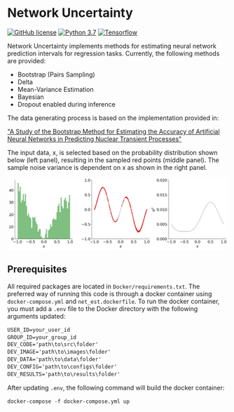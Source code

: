 # Network Uncertainty

[![GitHub license](https://img.shields.io/github/license/Naereen/StrapDown.js.svg)](https://github.com/Naereen/StrapDown.js/blob/master/LICENSE)
[![Python 3.7](https://img.shields.io/badge/python-3.7-blue.svg)](https://www.python.org/downloads/release/python-370/)
[![Tensorflow](https://img.shields.io/badge/Tensorflow-2.3.0-red)](https://pypi.org/project/tensorflow/)


Network Uncertainty implements methods for estimating neural network prediction intervals for regression tasks.  Currently, 
the following methods are provided:

* Bootstrap (Pairs Sampling)
* Delta
* Mean-Variance Estimation
* Bayesian
* Dropout enabled during inference

The data generating process is based on the implementation provided in: 

["A Study of the Bootstrap Method for Estimating the Accuracy of Artificial Neural
Networks in Predicting Nuclear Transient Processes"](https://ieeexplore.ieee.org/document/1645061)

The input data, x, is selected based on the probability distribution shown below (left panel), resulting in the sampled
red points (middle panel).  The sample noise variance is dependent on x as shown in the right panel.

<p align="center">
  <img src="./images/training_data.png" alt="Training Data" width="738">
</p>

## Prerequisites
All required packages are located in `Docker/requirements.txt`.  The preferred way of running this code is through a
docker container using `docker-compose.yml` and `net_est.dockerfile`.  To run the docker container, you must add a `.env`
file to the Docker directory with the following arguments updated:

```markdown
USER_ID=your_user_id
GROUP_ID=your_group_id
DEV_CODE='path\to\src\folder'
DEV_IMAGE='path\to\images\folder'
DEV_DATA='path\to\data\folder'
DEV_CONFIG='path\to\configs\folder'
DEV_RESULTS='path\to\results\folder'
```
After updating `.env`, the following command will build the docker container:

```markdown
docker-compose -f docker-compose.yml up
```